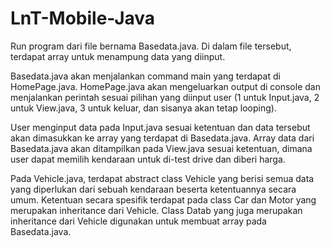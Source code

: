 # LnT-Mobile-Java

Run program dari file bernama Basedata.java.
Di dalam file tersebut, terdapat array untuk menampung data yang diinput.

Basedata.java akan menjalankan command main yang terdapat di HomePage.java.
HomePage.java akan mengeluarkan output di console dan menjalankan perintah sesuai pilihan yang diinput user
(1 untuk Input.java, 2 untuk View.java, 3 untuk keluar, dan sisanya akan tetap looping).

User menginput data pada Input.java sesuai ketentuan dan data tersebut akan dimasukkan ke array yang terdapat di Basedata.java.
Array data dari Basedata.java akan ditampilkan pada View.java sesuai ketentuan, dimana user dapat memilih kendaraan untuk di-test drive dan diberi harga.

Pada Vehicle.java, terdapat abstract class Vehicle yang berisi semua data yang diperlukan dari sebuah kendaraan beserta ketentuannya secara umum.
Ketentuan secara spesifik terdapat pada class Car dan Motor yang merupakan inheritance dari Vehicle.
Class Datab yang juga merupakan inheritance dari Vehicle digunakan untuk membuat array pada Basedata.java.
